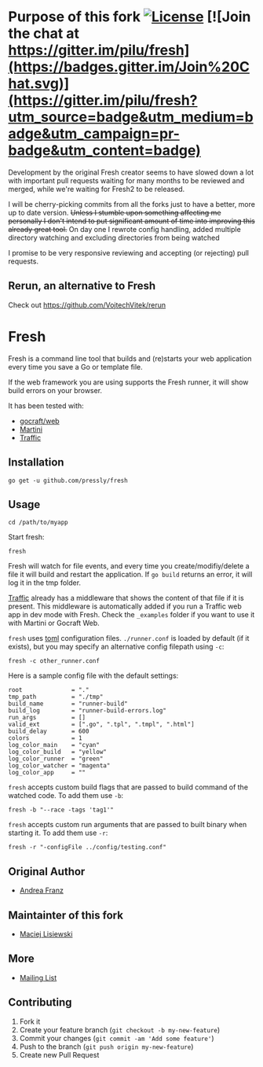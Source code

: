 # Purpose of this fork [![License](http://img.shields.io/:license-mit-blue.svg?style=flat-square)](http://badges.mit-license.org) [![Join the chat at https://gitter.im/pilu/fresh](https://badges.gitter.im/Join%20Chat.svg)](https://gitter.im/pilu/fresh?utm_source=badge&utm_medium=badge&utm_campaign=pr-badge&utm_content=badge)

Development by the original Fresh creator seems to have slowed down a lot with important pull requests waiting for many months to be reviewed and merged, while we're waiting for Fresh2 to be released.

I will be cherry-picking commits from all the forks just to have a better, more up to date version. ~~Unless I stumble upon something affecting me personally I don't intend to put significant amount of time into improving this already great tool.~~ On day one I rewrote config handling, added multiple directory watching and excluding directories from being watched

I promise to be very responsive reviewing and accepting (or rejecting) pull requests.

## Rerun, an alternative to Fresh

Check out https://github.com/VojtechVitek/rerun

# Fresh

Fresh is a command line tool that builds and (re)starts your web application every time you save a Go or template file.

If the web framework you are using supports the Fresh runner, it will show build errors on your browser.

It has been tested with:
* [gocraft/web](https://github.com/gocraft/web)
* [Martini](https://github.com/codegangsta/martini)
* [Traffic](https://github.com/pilu/traffic)

## Installation

    go get -u github.com/pressly/fresh

## Usage

    cd /path/to/myapp

Start fresh:

    fresh

Fresh will watch for file events, and every time you create/modifiy/delete a file it will build and restart the application.
If `go build` returns an error, it will log it in the tmp folder.

[Traffic](https://github.com/pilu/traffic) already has a middleware that shows the content of that file if it is present. This middleware is automatically added if you run a Traffic web app in dev mode with Fresh.
Check the `_examples` folder if you want to use it with Martini or Gocraft Web.

`fresh` uses [toml](https://github.com/BurntSushi/toml) configuration files.
`./runner.conf` is loaded by default (if it exists), but you may specify an alternative config filepath using `-c`:

    fresh -c other_runner.conf

Here is a sample config file with the default settings:

    root              = "."
    tmp_path          = "./tmp"
    build_name        = "runner-build"
    build_log         = "runner-build-errors.log"
    run_args          = []
    valid_ext         = [".go", ".tpl", ".tmpl", ".html"]
    build_delay       = 600
    colors            = 1
    log_color_main    = "cyan"
    log_color_build   = "yellow"
    log_color_runner  = "green"
    log_color_watcher = "magenta"
    log_color_app     = ""

`fresh` accepts custom build flags that are passed to build command of the watched code. To add them use `-b`:

    fresh -b "--race -tags 'tag1'"

`fresh` accepts custom run arguments that are passed to built binary when starting it. To add them use `-r`:

    fresh -r "-configFile ../config/testing.conf"


## Original Author

* [Andrea Franz](http://gravityblast.com)

## Maintainter of this fork

* [Maciej Lisiewski](https://twitter.com/lisiewski)


## More

* [Mailing List](https://groups.google.com/d/forum/golang-fresh)

## Contributing

1. Fork it
2. Create your feature branch (`git checkout -b my-new-feature`)
3. Commit your changes (`git commit -am 'Add some feature'`)
4. Push to the branch (`git push origin my-new-feature`)
5. Create new Pull Request
